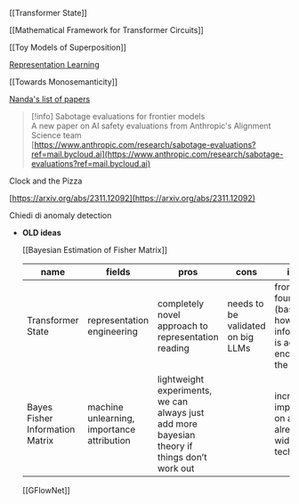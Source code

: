 [[Transformer State]]

[[Mathematical Framework for Transformer Circuits]]

[[Toy Models of Superposition]]

[Representation Learning](https://arxiv.org/abs/1206.5538)

[[Towards Monosemanticity]]

  

[Nanda's list of papers](https://www.alignmentforum.org/posts/NfFST5Mio7BCAQHPA/an-extremely-opinionated-annotated-list-of-my-favourite-1#comments)

> [!info] Sabotage evaluations for frontier models  
> A new paper on AI safety evaluations from Anthropic's Alignment Science team  
> [https://www.anthropic.com/research/sabotage-evaluations?ref=mail.bycloud.ai](https://www.anthropic.com/research/sabotage-evaluations?ref=mail.bycloud.ai)  

Clock and the Pizza

[https://arxiv.org/abs/2311.12092](https://arxiv.org/abs/2311.12092)

Chiedi di anomaly detection

  

  

  

  

  

  

  

- **OLD ideas**
    
    [[Bayesian Estimation of Fisher Matrix]]
    
    |**name**|**fields**|**pros**|**cons**|**impact**|
    |---|---|---|---|---|
    |Transformer State|representation engineering|completely novel approach to representation reading|needs to be validated on big LLMs|from none to foundational (based on how much information is actually encoded in the state)|
    |Bayes Fisher Information Matrix|machine unlearning, importance attribution|lightweight experiments, we can always just add more bayesian theory if things don’t work out||incremental improvement on an already widespread technique|
    
    [[GFlowNet]]